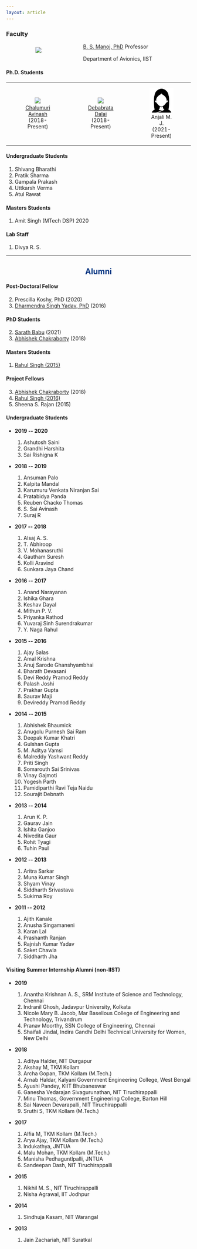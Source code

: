 ```yaml
---
layout: article
---
```


### Faculty
 

<a href="https://www.iist.ac.in/avionics/bsmanoj" target="_blank">
<img style="margin-left:80px" class="img-circle" src="images/bsmanoj.png" width="100px" 
align="left" hspace="30px" vspace="10px">  
B. S. Manoj, PhD</a>  
Professor<br> 
Department of Avionics, IIST 


<img height="30px">

#### Ph.D. Students

<table>
<tr>
<td><figure align="center"><a href="https://www.linkedin.com/in/avinash-chalumuri-57ab2616b/"><img width="100px"  class="img-circle"  src="images/avinash.png"><figcaption>Chalumuri Avinash</figcaption></a>(2018-Present)</figure></td>
<td><figure align="center"><a href="https://www.linkedin.com/in/debabrata-dalai-a88b6486"><img width="88px"  class="img-circle"  src="images/debabrata.png"><figcaption>Debabrata Dalai</figcaption></a>(2018-Present)</figure></td>
<td><figure align="center"><img width="88px"  class="img-circle"  src="images/lady_icon.png"><figcaption>Anjali M. J.</figcaption>(2021-Present)</figure></td>
</tr>
</table>

#### Undergraduate Students
1. Shivang Bharathi
2. Pratik Sharma
3. Gampala Prakash
4. Uttkarsh Verma
5. Atul Rawat

#### Masters Students
1. Amit Singh (MTech DSP) 2020

#### Lab Staff
1. Divya R. S.

------

<div style="text-align:center"><h2><font color="#003380">Alumni</font></h2></div>

#### Post-Doctoral Fellow

2. Prescilla Koshy, PhD (2020)
1. [Dharmendra Singh Yadav, PhD](https://scholar.google.co.in/citations?user=yGWRD0YAAAAJ&hl=en) (2016)

#### PhD Students 

2. [Sarath Babu](https://4sarathbabu.github.io/) (2021)
1. [Abhishek Chakraborty](https://chakrabortyabhishek.github.io/) (2018)


#### Masters Students

1. [Rahul Singh (2015)](https://rahulsinghchandraul.github.io/)


#### Project Fellows

3. [Abhishek Chakraborty](https://chakrabortyabhishek.github.io/) (2018)
2. [Rahul Singh (2016)](https://rahulsinghchandraul.github.io/)
1. Sheena S. Rajan (2015)

#### Undergraduate Students 

+ **2019 -- 2020**
  1. Ashutosh Saini
  2. Grandhi Harshita
  3. Sai Rishigna K

+ **2018 -- 2019**
  1. Ansuman Palo
  2. Kalpita Mandal
  3. Karumuru Venkata Niranjan Sai
  4. Pratabidya Panda
  5. Reuben Chacko Thomas
  6. S. Sai Avinash
  7. Suraj R

+ **2017 -- 2018**
  1. Alsaj A. S.
  2. T. Abhiroop
  3. V. Mohanasruthi 
  4. Gautham Suresh
  5. Kolli Aravind
  6. Sunkara Jaya Chand

+ **2016 -- 2017**
  1. Anand Narayanan
  2. Ishika Ghara
  3. Keshav Dayal
  4. Mithun P. V.
  5. Priyanka Rathod 
  4. Yuvaraj Sinh Surendrakumar
  5. Y. Naga Rahul

+ **2015 -- 2016**
  1. Ajay Salas
  2. Amal Krishna
  3. Anuj Sarode Ghanshyambhai
  4. Bharath Devasani
  5. Devi Reddy Pramod Reddy
  6. Palash Joshi
  7. Prakhar Gupta  
  8. Saurav Maji
  9. Devireddy Pramod Reddy
  
  
+ **2014 -- 2015**
  1. Abhishek Bhaumick
  2. Anugolu Purnesh Sai Ram
  3. Deepak Kumar Khatri
  4. Gulshan Gupta
  5. M. Aditya Vamsi
  6. Malreddy Yashwant Reddy   
  7. Priti Singh
  8. Somarouth Sai Srinivas
  9. Vinay Gajmoti 
  10. Yogesh Parth  
  11. Pamidiparthi Ravi Teja Naidu
  12. Sourajit Debnath
 
  
+ **2013 -- 2014**
  1. Arun K. P.
  2. Gaurav Jain 
  3. Ishita Ganjoo  
  4. Nivedita Gaur  
  5. Rohit Tyagi 
  6. Tuhin Paul
  
+ **2012 -- 2013**
  1. Aritra Sarkar
  2. Muna Kumar Singh
  3. Shyam Vinay 
  4. Siddharth Srivastava 
  5. Sukirna Roy   
   
+ **2011 -- 2012**
  1. Ajith Kanale
  2. Anusha Singamaneni
  3. Karan Lal
  4. Prashanth Ranjan 
  5. Rajnish Kumar Yadav 
  6. Saket Chawla 
  7. Siddharth Jha

#### Visiting Summer Internship Alumni (non-IIST)

+ **2019**
  1. Anantha Krishnan A. S., SRM Institute of Science and Technology, Chennai
  2. Indranil Ghosh, Jadavpur University, Kolkata
  3. Nicole Mary B. Jacob, Mar Baselious College of Engineering and Technology, Trivandrum
  4. Pranav Moorthy, SSN College of Engineering, Chennai
  5. Shaifali Jindal, Indira Gandhi Delhi Technical University for Women, New Delhi

+ **2018**
  1. Aditya Halder, NIT Durgapur
  2. Akshay M, TKM Kollam
  3. Archa Gopan, TKM Kollam (M.Tech.)
  4. Arnab Haldar, Kalyani Government Engineering College, West Bengal
  5. Ayushi Pandey, KIIT Bhubaneswar
  6. Ganesha Vedarajan Sivagurunathan, NIT Tiruchirappalli
  7. Minu Thomas, Government Engineering College, Barton Hill
  8. Sai Naveen Devarapalli, NIT Tiruchirappalli
  9. Sruthi S, TKM Kollam (M.Tech.)
  
+ **2017**
  1. Alfia M, TKM Kollam (M.Tech.)
  2. Arya Ajay, TKM Kollam (M.Tech.)
  3. Indukathya, JNTUA
  4. Malu Mohan, TKM Kollam (M.Tech.)
  5. Manisha Pedhaguntlpalli, JNTUA
  6. Sandeepan Dash, NIT Tiruchirappalli
+ **2015**
  1. Nikhil M. S., NIT Tiruchirappalli
  2. Nisha Agrawal, IIT Jodhpur
+ **2014**
  1. Sindhuja Kasam, NIT Warangal
+ **2013**
  1. Jain Zachariah, NIT Suratkal
